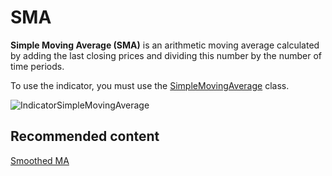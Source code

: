 # SMA

**Simple Moving Average (SMA)** is an arithmetic moving average calculated by adding the last closing prices and dividing this number by the number of time periods. 

To use the indicator, you must use the [SimpleMovingAverage](../api/StockSharp.Algo.Indicators.SimpleMovingAverage.html) class. 

![IndicatorSimpleMovingAverage](~/images/IndicatorSimpleMovingAverage.png)

## Recommended content

[Smoothed MA](IndicatorSmoothedMovingAverage.md)
